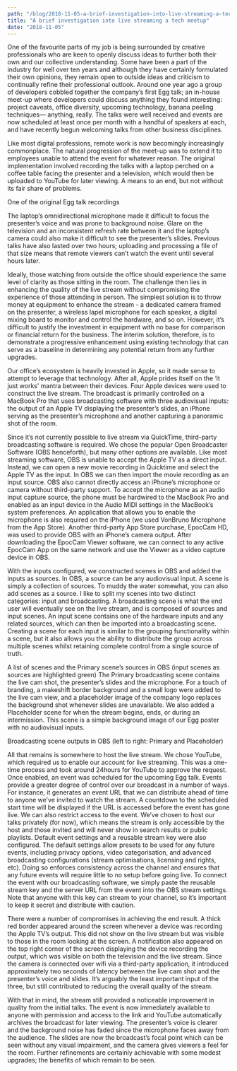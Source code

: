 ```yaml
---
path: "/blog/2018-11-05-a-brief-investigation-into-live-streaming-a-tech-meetup"
title: "A brief investigation into live streaming a tech meetup"
date: "2018-11-05"
---
```


One of the favourite parts of my job is being surrounded by creative professionals who are keen to openly discuss ideas to further both their own and our collective understanding. Some have been a part of the industry for well over ten years and although they have certainly formulated their own opinions, they remain open to outside ideas and criticism to continually refine their professional outlook. Around one year ago a group of developers cobbled together the company’s first Egg talk; an in-house meet-up where developers could discuss anything they found interesting: project caveats, office diversity, upcoming technology, banana peeling techniques— anything, really. The talks were well received and events are now scheduled at least once per month with a handful of speakers at each, and have recently begun welcoming talks from other business disciplines.

Like most digital professions, remote work is now becomingly increasingly commonplace. The natural progression of the meet-up was to extend it to employees unable to attend the event for whatever reason. The original implementation involved recording the talks with a laptop perched on a coffee table facing the presenter and a television, which would then be uploaded to YouTube for later viewing. A means to an end, but not without its fair share of problems.

One of the original Egg talk recordings

The laptop’s omnidirectional microphone made it difficult to focus the presenter’s voice and was prone to background noise. Glare on the television and an inconsistent refresh rate between it and the laptop’s camera could also make it difficult to see the presenter’s slides. Previous talks have also lasted over two hours; uploading and processing a file of that size means that remote viewers can’t watch the event until several hours later.

Ideally, those watching from outside the office should experience the same level of clarity as those sitting in the room. The challenge then lies in enhancing the quality of the live stream without compromising the experience of those attending in person. The simplest solution is to throw money at equipment to enhance the stream - a dedicated camera framed on the presenter, a wireless lapel microphone for each speaker, a digital mixing board to monitor and control the hardware, and so on. However, it’s difficult to justify the investment in equipment with no base for comparison or financial return for the business. The interim solution, therefore, is to demonstrate a progressive enhancement using existing technology that can serve as a baseline in determining any potential return from any further upgrades.

Our office’s ecosystem is heavily invested in Apple, so it made sense to attempt to leverage that technology. After all, Apple prides itself on the ‘it just works’ mantra between their devices. Four Apple devices were used to construct the live stream. The broadcast is primarily controlled on a MacBook Pro that uses broadcasting software with three audiovisual inputs: the output of an Apple TV displaying the presenter’s slides, an iPhone serving as the presenter’s microphone and another capturing a panoramic shot of the room.

Since it’s not currently possible to live stream via QuickTime, third-party broadcasting software is required. We chose the popular Open Broadcaster Software (OBS henceforth), but many other options are available. Like most streaming software, OBS is unable to accept the Apple TV as a direct input. Instead, we can open a new movie recording in Quicktime and select the Apple TV as the input. In OBS we can then import the movie recording as an input source. OBS also cannot directly access an iPhone’s microphone or camera without third-party support. To accept the microphone as an audio input capture source, the phone must be hardwired to the MacBook Pro and enabled as an input device in the Audio MIDI settings in the MacBook’s system preferences. An application that allows you to enable the microphone is also required on the iPhone (we used VonBruno Microphone from the App Store). Another third-party App Store purchase, EpocCam HD, was used to provide OBS with an iPhone’s camera output. After downloading the EpocCam Viewer software, we can connect to any active EpocCam App on the same network and use the Viewer as a video capture device in OBS.

With the inputs configured, we constructed scenes in OBS and added the inputs as sources. In OBS, a source can be any audiovisual input. A scene is simply a collection of sources. To muddy the water somewhat, you can also add scenes as a source. I like to split my scenes into two distinct categories: input and broadcasting. A broadcasting scene is what the end user will eventually see on the live stream, and is composed of sources and input scenes. An input scene contains one of the hardware inputs and any related sources, which can then be imported into a broadcasting scene. Creating a scene for each input is similar to the grouping functionality within a scene, but it also allows you the ability to distribute the group across multiple scenes whilst retaining complete control from a single source of truth.

A list of scenes and the Primary scene’s sources in OBS (input scenes as sources are highlighted green)
The Primary broadcasting scene contains the live cam shot, the presenter’s slides and the microphone. For a touch of branding, a makeshift border background and a small logo were added to the live cam view, and a placeholder image of the company logo replaces the background shot whenever slides are unavailable. We also added a Placeholder scene for when the stream begins, ends, or during an intermission. This scene is a simple background image of our Egg poster with no audiovisual inputs.

Broadcasting scene outputs in OBS (left to right: Primary and Placeholder)

All that remains is somewhere to host the live stream. We chose YouTube, which required us to enable our account for live streaming. This was a one-time process and took around 24hours for YouTube to approve the request. Once enabled, an event was scheduled for the upcoming Egg talk. Events provide a greater degree of control over our broadcast in a number of ways. For instance, it generates an event URL that we can distribute ahead of time to anyone we’ve invited to watch the stream. A countdown to the scheduled start time will be displayed if the URL is accessed before the event has gone live. We can also restrict access to the event. We’ve chosen to host our talks privately (for now), which means the stream is only accessible by the host and those invited and will never show in search results or public playlists.
Default event settings and a reusable stream key were also configured. The default settings allow presets to be used for any future events, including privacy options, video categorisation, and advanced broadcasting configurations (stream optimisations, licensing and rights, etc). Doing so enforces consistency across the channel and ensures that any future events will require little to no setup before going live. To connect the event with our broadcasting software, we simply paste the reusable stream key and the server URL from the event into the OBS stream settings. Note that anyone with this key can stream to your channel, so it’s important to keep it secret and distribute with caution.

There were a number of compromises in achieving the end result. A thick red border appeared around the screen whenever a device was recording the Apple TV’s output. This did not show on the live stream but was visible to those in the room looking at the screen. A notification also appeared on the top right corner of the screen displaying the device recording the output, which was visible on both the television and the live stream. Since the camera is connected over wifi via a third-party application, it introduced approximately two seconds of latency between the live cam shot and the presenter’s voice and slides. It’s arguably the least important input of the three, but still contributed to reducing the overall quality of the stream.

With that in mind, the stream still provided a noticeable improvement in quality from the initial talks. The event is now immediately available to anyone with permission and access to the link and YouTube automatically archives the broadcast for later viewing. The presenter’s voice is clearer and the background noise has faded since the microphone faces away from the audience. The slides are now the broadcast’s focal point which can be seen without any visual impairment, and the camera gives viewers a feel for the room. Further refinements are certainly achievable with some modest upgrades; the benefits of which remain to be seen.
